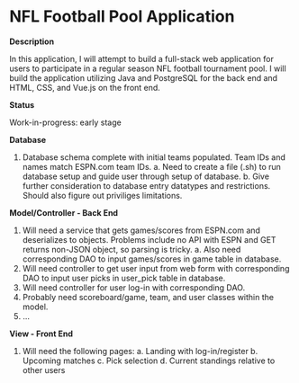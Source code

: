 # NFL Football Pool Application

**Description**

In this application, I will attempt to build a full-stack web application for users to participate in a regular season NFL football tournament pool. I will build the application utilizing Java and PostgreSQL for the back end and HTML, CSS, and Vue.js on the front end.

**Status**

Work-in-progress: early stage

**Database**

1. Database schema complete with initial teams populated. Team IDs and names match ESPN.com team IDs.
a. Need to create a file (.sh) to run database setup and guide user through setup of database.
b. Give further consideration to database entry datatypes and restrictions. Should also figure out priviliges limitations.

**Model/Controller - Back End**

1. Will need a service that gets games/scores from ESPN.com and deserializes to objects. Problems include no API with ESPN and GET returns non-JSON object, so parsing is tricky.
a. Also need corresponding DAO to input games/scores in game table in database.
2. Will need controller to get user input from web form with corresponding DAO to input user picks in user_pick table in database.
3. Will need controller for user log-in with corresponding DAO.
4. Probably need scoreboard/game, team, and user classes within the model.
5. ...

**View - Front End**

1. Will need the following pages: 
a. Landing with log-in/register
b. Upcoming matches
c. Pick selection
d. Current standings relative to other users
